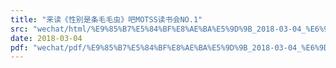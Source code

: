 ```yaml
---
title: "来读《性别是条毛毛虫》吧MOTSS读书会NO.1"
src: "wechat/html/%E9%85%B7%E5%84%BF%E8%AE%BA%E5%9D%9B_2018-03-04_%E6%9D%A5%E8%AF%BB%E3%80%8A%E6%80%A7%E5%88%AB%E6%98%AF%E6%9D%A1%E6%AF%9B%E6%AF%9B%E8%99%AB%E3%80%8B%E5%90%A7MOTSS%E8%AF%BB%E4%B9%A6%E4%BC%9ANO.1.html"
date: 2018-03-04
pdf: "wechat/pdf/%E9%85%B7%E5%84%BF%E8%AE%BA%E5%9D%9B_2018-03-04_%E6%9D%A5%E8%AF%BB%E3%80%8A%E6%80%A7%E5%88%AB%E6%98%AF%E6%9D%A1%E6%AF%9B%E6%AF%9B%E8%99%AB%E3%80%8B%E5%90%A7MOTSS%E8%AF%BB%E4%B9%A6%E4%BC%9ANO.1.pdf"
---
```

